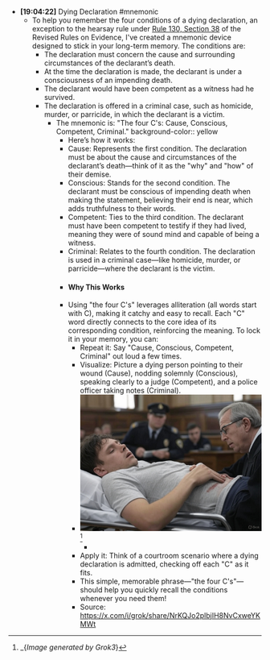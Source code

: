 - **[19:04:22]** Dying Declaration #mnemonic
	- To help you remember the four conditions of a dying declaration, an exception to the hearsay rule under [Rule 130, Section 38](((6447bbd3-2615-4c63-8d9b-9551a65cffdc))) of the Revised Rules on Evidence, I've created a mnemonic device designed to stick in your long-term memory. The conditions are:
		- The declaration must concern the cause and surrounding circumstances of the declarant’s death.
		- At the time the declaration is made, the declarant is under a consciousness of an impending death.
		- The declarant would have been competent as a witness had he survived.
		- The declaration is offered in a criminal case, such as homicide, murder, or parricide, in which the declarant is a victim.
			- The mnemonic is: "The four C's: Cause, Conscious, Competent, Criminal."
			  background-color:: yellow
				- Here’s how it works:
				- Cause: Represents the first condition. The declaration must be about the cause and circumstances of the declarant’s death—think of it as the "why" and "how" of their demise.
				- Conscious: Stands for the second condition. The declarant must be conscious of impending death when making the statement, believing their end is near, which adds truthfulness to their words.
				- Competent: Ties to the third condition. The declarant must have been competent to testify if they had lived, meaning they were of sound mind and capable of being a witness.
				- Criminal: Relates to the fourth condition. The declaration is used in a criminal case—like homicide, murder, or parricide—where the declarant is the victim.
				- #### Why This Works
				- Using "the four C's" leverages alliteration (all words start with C), making it catchy and easy to recall. Each "C" word directly connects to the core idea of its corresponding condition, reinforcing the meaning. To lock it in your memory, you can:
					- Repeat it: Say "Cause, Conscious, Competent, Criminal" out loud a few times.
					- Visualize: Picture a dying person pointing to their wound (Cause), nodding solemnly (Conscious), speaking clearly to a judge (Competent), and a police officer taking notes (Criminal).
					- ![Grok Image.jpg](../assets/Grok_Image_1744460626578_0.jpg)[^1]
						- [^1]: _{*Image generated by Grok3*}
					- Apply it: Think of a courtroom scenario where a dying declaration is admitted, checking off each "C" as it fits.
					- This simple, memorable phrase—"the four C's"—should help you quickly recall the conditions whenever you need them!
					- Source: https://x.com/i/grok/share/NrKQJo2plbjIH8NvCxweYKMWt